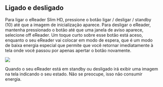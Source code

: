 ## Ligado e desligado 

Para ligar o eReader Slim HD, pressione o botão ligar / desligar / standby (10) até que a imagem de inicialização aparece. Para desligar o eReader, mantenha pressionado o botão até que uma janela de aviso aparece, selecione off eReader. Um toque curto sobre esse botão está aceso, enquanto o seu eReader vai colocar em modo de espera, que é um modo de baixa energia especial que permite que você retornar imediatamente à tela onde você passou por apenas apertar o botão novamente.

![](http://static.energysistem.com/images/manuals/39225/569374303b9ac.jpg)

Quando o seu eReader está em standby ou desligado irá exibir uma imagem na tela indicando o seu estado. Não se preocupe, isso não consumir energia.
